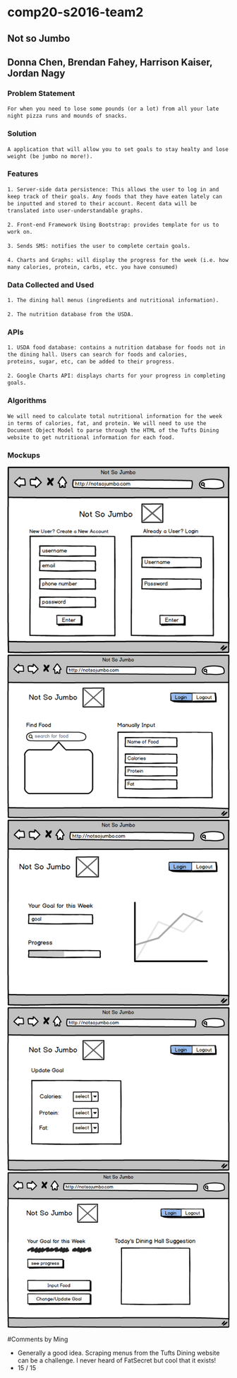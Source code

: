 # comp20-s2016-team2
## Not so Jumbo
## Donna Chen, Brendan Fahey, Harrison Kaiser, Jordan Nagy

### Problem Statement
	
	For when you need to lose some pounds (or a lot) from all your late night pizza runs and mounds of snacks.

### Solution

	A application that will allow you to set goals to stay healty and lose weight (be jumbo no more!). 
 
### Features

	1. Server-side data persistence: This allows the user to log in and keep track of their goals. Any foods that they have eaten lately can be inputted and stored to their account. Recent data will be translated into user-understandable graphs.

	2. Front-end Framework Using Bootstrap: provides template for us to work on.

	3. Sends SMS: notifies the user to complete certain goals.

	4. Charts and Graphs: will display the progress for the week (i.e. how many calories, protein, carbs, etc. you have consumed)

### Data Collected and Used

	1. The dining hall menus (ingredients and nutritional information).

	2. The nutrition database from the USDA. 

### APIs
	
	1. USDA food database: contains a nutrition database for foods not in the dining hall. Users can search for foods and calories,
	proteins, sugar, etc, can be added to their progress.

	2. Google Charts API: displays charts for your progress in completing goals. 

### Algorithms
	We will need to calculate total nutritional information for the week in terms of calories, fat, and protein. We will need to use the Document Object Model to parse through the HTML of the Tufts Dining website to get nutritional information for each food. 

### Mockups
![Home Page](/mockups/home.png)
![Food Entry Page](/mockups/input_food.png)
![Progress Display for the Week](/mockups/progress.png)
![Allows User to Update Goal](/mockups/update_goal.png)
![User's Home Page](/mockups/user_home.png)

#Comments by Ming
* Generally a good idea.  Scraping menus from the Tufts Dining website can be a challenge.  I never heard of FatSecret but cool that it exists!
* 15 / 15
